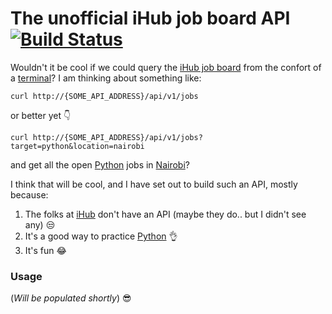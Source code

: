 # The unofficial iHub job board API [![Build Status](https://travis-ci.org/clovisphere/iHub-job-api.svg?branch=master)](https://travis-ci.org/clovisphere/iHub-job-api)


Wouldn't it be cool if we could query the [iHub job board](https://ihub.co.ke/jobs) from the confort of a [terminal](https://www.wikiwand.com/en/Terminal_(macOS))? I am thinking about something like:

```
curl http://{SOME_API_ADDRESS}/api/v1/jobs
```

or better yet :point_down:

```
curl http://{SOME_API_ADDRESS}/api/v1/jobs?target=python&location=nairobi
```

and get all the open [Python](https://www.python.org/) jobs in [Nairobi](https://www.wikiwand.com/en/Nairobi)? 

I think that will be cool, and I have set out to build such an API, mostly because:

1.  The folks at [iHub](https://ihub.co.ke/) don't have an API (maybe they do.. but I didn't see any) :unamused:
2.  It's a good way to practice [Python](https://www.python.org/) :ok_hand:
3.  It's fun :joy:


### Usage

(*Will be populated shortly*) :sunglasses:


